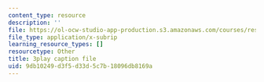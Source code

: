 ```yaml
---
content_type: resource
description: ''
file: https://ol-ocw-studio-app-production.s3.amazonaws.com/courses/res-18-006-calculus-revisited-single-variable-calculus-fall-2010/9db10249d3f5d33d5c7b18096db8169a_iWphmEIO-1E.srt
file_type: application/x-subrip
learning_resource_types: []
resourcetype: Other
title: 3play caption file
uid: 9db10249-d3f5-d33d-5c7b-18096db8169a
---
```


